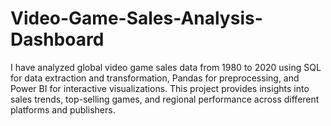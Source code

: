 # Video-Game-Sales-Analysis-Dashboard
I have analyzed global video game sales data from 1980 to 2020 using SQL for data extraction and transformation, Pandas for preprocessing, and Power BI for interactive visualizations. This project provides insights into sales trends, top-selling games, and regional performance across different platforms and publishers.
